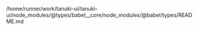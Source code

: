 /home/runner/work/tanuki-ui/tanuki-ui/node_modules/@types/babel__core/node_modules/@babel/types/README.md